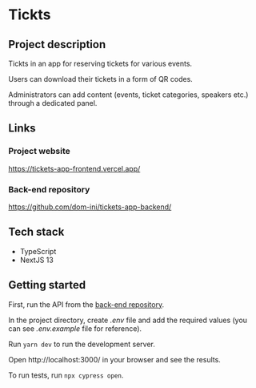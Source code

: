 # Tickts
## Project description

Tickts in an app for reserving tickets for various events. 

Users can download their tickets in a form of QR codes. 

Administrators can add content (events, ticket categories, speakers etc.) through a dedicated panel.

## Links
### Project website
https://tickets-app-frontend.vercel.app/

### Back-end repository
https://github.com/dom-ini/tickets-app-backend/

## Tech stack
- TypeScript
- NextJS 13

## Getting started
First, run the API from the [back-end repository](https://github.com/dom-ini/tickets-app-backend/).

In the project directory, create *.env* file and add the required values (you can see *.env.example* file for reference).

Run `yarn dev` to run the development server.

Open http://localhost:3000/ in your browser and see the results.

To run tests, run `npx cypress open`.
